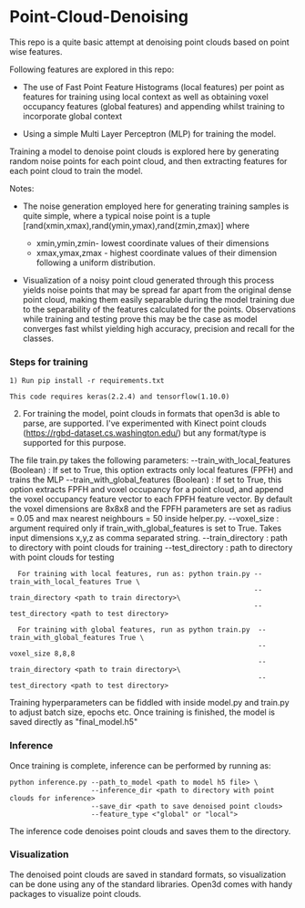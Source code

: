 # Point-Cloud-Denoising

This repo is a quite basic attempt at denoising point clouds based on point wise features. 

Following features are explored in this repo:

* The use of Fast Point Feature Histograms (local features) per point as features for training using local context
  as well as obtaining voxel occupancy features  (global features) and appending whilst training to incorporate global context

* Using a simple Multi Layer Perceptron (MLP) for training the model.

Training a model to denoise point clouds is explored here by generating random noise points for each point cloud, and then
extracting features for each point cloud to train the model.

Notes:

* The noise generation employed here for generating training samples is quite simple, where a typical noise point is a tuple 
[rand(xmin,xmax),rand(ymin,ymax),rand(zmin,zmax)] where 
  * xmin,ymin,zmin- lowest coordinate values of their dimensions 
  * xmax,ymax,zmax - highest coordinate values of their dimension
 following a uniform distribution.
 
* Visualization of a noisy point cloud generated through this process yields noise points that may be spread far apart from the
original dense point cloud, making them  easily separable during the  model training due to the separability of the features calculated
for the points. Observations while training and testing prove this may be the case as model converges fast whilst yielding high accuracy, precision and recall
for the classes.

### Steps for training
```
1) Run pip install -r requirements.txt

This code requires keras(2.2.4) and tensorflow(1.10.0)
```
2) For training the model, point clouds in formats that open3d is able to parse, are supported. I've experimented with Kinect point clouds (https://rgbd-dataset.cs.washington.edu/) but any format/type is supported for this purpose.

The file train.py takes the following parameters:
  --train_with_local_features (Boolean) : If set to True, this option extracts only local features (FPFH) and trains the MLP
  --train_with_global_features (Boolean) : If set to True, this option extracts FPFH and voxel occupancy for a point cloud, and append the voxel occupancy feature vector to each FPFH feature vector. By default the voxel dimensions are 8x8x8 and the FPFH parameters are set as radius = 0.05 and max nearest neighbours = 50 inside helper.py. 
  --voxel_size : argument required only if train_with_global_features is set to True. Takes input dimensions x,y,z as comma separated string.
  --train_directory : path to directory with point clouds for training
  --test_directory : path to directory with point clouds for testing
```  
  For training with local features, run as: python train.py --train_with_local_features True \ 
                                                            --train_directory <path to train directory>\
                                                            --test_directory <path to test directory>
  
  For training with global features, run as python train.py  --train_with_global_features True \
                                                             --voxel_size 8,8,8
                                                             --train_directory <path to train directory>\
                                                             --test_directory <path to test directory>
```                                                             
Training hyperparameters can be fiddled with inside model.py and train.py to adjust batch size, epochs etc. 
Once training is finished, the model is saved directly as "final_model.h5"

### Inference
Once training is complete, inference can be performed by running as:

```
python inference.py --path_to_model <path to model h5 file> \
                    --inference_dir <path to directory with point clouds for inference>
                    --save_dir <path to save denoised point clouds>
                    --feature_type <"global" or "local">
```         
The inference code denoises point clouds and saves them to the directory.


### Visualization

The denoised point clouds are saved in standard formats, so visualization can be done using any of the standard libraries.
Open3d comes with handy packages to visualize point clouds.
